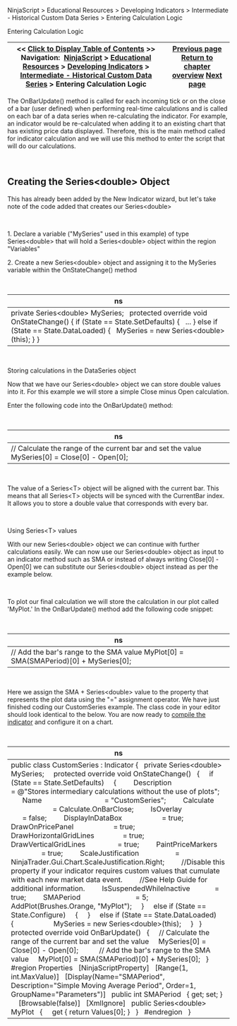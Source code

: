 ﻿


NinjaScript \> Educational Resources \> Developing Indicators \> Intermediate \- Historical Custom Data Series \> Entering Calculation Logic






















Entering Calculation Logic







| \<\< [Click to Display Table of Contents](entering_calculation_logic4.md) \>\> **Navigation:**     [NinjaScript](ninjascript.md) \> [Educational Resources](educational_resources.md) \> [Developing Indicators](developing_indicators.md) \> [Intermediate \- Historical Custom Data Series](intermediate_-_historical_cust.md) \> Entering Calculation Logic | [Previous page](set_up7.md) [Return to chapter overview](intermediate_-_historical_cust.md) [Next page](compiling4.md) |
| --- | --- |











The OnBarUpdate() method is called for each incoming tick or on the close of a bar (user defined) when performing real\-time calculations and is called on each bar of a data series when re\-calculating the indicator. For example, an indicator would be re\-calculated when adding it to an existing chart that has existing price data displayed. Therefore, this is the main method called for indicator calculation and we will use this method to enter the script that will do our calculations.


 


## Creating the Series\<double\> Object


This has already been added by the New Indicator wizard, but let's take note of the code added that creates our Series\<double\>


 


1\. Declare a variable ("MySeries" used in this example) of type Series\<double\> that will hold a Series\<double\> object within the region "Variables"


2\. Create a new Series\<double\> object and assigning it to the MySeries variable within the OnStateChange() method


 




| ns |
| --- |
| private Series\<double\> MySeries;   protected override void OnStateChange() {  if (State \=\= State.SetDefaults)  {    ...  }  else if (State \=\= State.DataLoaded)  {    MySeries \= new Series\<double\>(this);  } } |



 


Storing calculations in the DataSeries object  

Now that we have our Series\<double\> object we can store double values into it. For this example we will store a simple Close minus Open calculation.


Enter the following code into the OnBarUpdate() method:


 




| ns |
| --- |
| // Calculate the range of the current bar and set the value MySeries\[0] \= Close\[0] \- Open\[0]; |



 


The value of a Series\<T\> object will be aligned with the current bar. This means that all Series\<T\> objects will be synced with the CurrentBar index. It allows you to store a double value that corresponds with every bar.


 


Using Series\<T\> values  

With our new Series\<double\> object we can continue with further calculations easily. We can now use our Series\<double\> object as input to an indicator method such as SMA or instead of always writing Close\[0] \- Open\[0] we can substitute our Series\<double\> object instead as per the example below.


 


To plot our final calculation we will store the calculation in our plot called 'MyPlot.' In the OnBarUpdate() method add the following code snippet:


 




| ns |
| --- |
| // Add the bar's range to the SMA value MyPlot\[0] \= SMA(SMAPeriod)\[0] \+ MySeries\[0]; |



   

Here we assign the SMA \+ Series\<double\> value to the property that represents the plot data using the "\=" assignment operator. We have just finished coding our CustomSeries example. The class code in your editor should look identical to the below. You are now ready to [compile the indicator](compiling4.md) and configure it on a chart.


 




| ns |
| --- |
| public class CustomSeries : Indicator {    private Series\<double\> MySeries;      protected override void OnStateChange()    {      if (State \=\= State.SetDefaults)      {          Description                           \= @"Stores intermediary calculations without the use of plots";          Name                                 \= "CustomSeries";          Calculate                             \= Calculate.OnBarClose;          IsOverlay                             \= false;          DisplayInDataBox                     \= true;          DrawOnPricePanel                     \= true;          DrawHorizontalGridLines               \= true;          DrawVerticalGridLines                 \= true;          PaintPriceMarkers                     \= true;          ScaleJustification                   \= NinjaTrader.Gui.Chart.ScaleJustification.Right;          //Disable this property if your indicator requires custom values that cumulate with each new market data event.           //See Help Guide for additional information.          IsSuspendedWhileInactive             \= true;          SMAPeriod                             \= 5;          AddPlot(Brushes.Orange, "MyPlot");      }      else if (State \=\= State.Configure)      {      }      else if (State \=\= State.DataLoaded)      {                      MySeries \= new Series\<double\>(this);      }    }      protected override void OnBarUpdate()    {      // Calculate the range of the current bar and set the value      MySeries\[0] \= Close\[0] \- Open\[0];             // Add the bar's range to the SMA value      MyPlot\[0] \= SMA(SMAPeriod)\[0] \+ MySeries\[0];    }      \#region Properties    \[NinjaScriptProperty]    \[Range(1, int.MaxValue)]    \[Display(Name\="SMAPeriod", Description\="Simple Moving Average Period", Order\=1, GroupName\="Parameters")]    public int SMAPeriod    { get; set; }      \[Browsable(false)]    \[XmlIgnore]    public Series\<double\> MyPlot    {      get { return Values\[0]; }    }    \#endregion   } |









